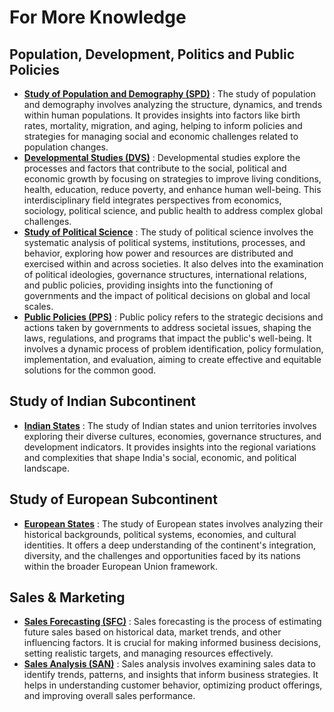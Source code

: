 # For More Knowledge 

## Population, Development, Politics and Public Policies
- [**Study of Population and Demography (SPD)**](https://github.com/fromsantanu/SPD-Main) : The study of population and demography involves analyzing the structure, dynamics, and trends within human populations. It provides insights into factors like birth rates, mortality, migration, and aging, helping to inform policies and strategies for managing social and economic challenges related to population changes.
- [**Developmental Studies (DVS)**](https://github.com/fromsantanu/DVS-Main) : Developmental studies explore the processes and factors that contribute to the social, political and economic growth by focusing on strategies to improve living conditions, health, education, reduce poverty, and enhance human well-being. This interdisciplinary field integrates perspectives from economics, sociology, political science, and public health to address complex global challenges.
- [**Study of Political Science**](#) : The study of political science involves the systematic analysis of political systems, institutions, processes, and behavior, exploring how power and resources are distributed and exercised within and across societies. It also delves into the examination of political ideologies, governance structures, international relations, and public policies, providing insights into the functioning of governments and the impact of political decisions on global and local scales.
- [**Public Policies (PPS)**](https://github.com/fromsantanu/PPS-Main) : Public policy refers to the strategic decisions and actions taken by governments to address societal issues, shaping the laws, regulations, and programs that impact the public's well-being. It involves a dynamic process of problem identification, policy formulation, implementation, and evaluation, aiming to create effective and equitable solutions for the common good.

## Study of Indian Subcontinent
- [**Indian States**](https://github.com/fromsantanu/Indian-States) : The study of Indian states and union territories involves exploring their diverse cultures, economies, governance structures, and development indicators. It provides insights into the regional variations and complexities that shape India's social, economic, and political landscape.

## Study of European Subcontinent
- [**European States**](https://github.com/fromsantanu/Euro-States) : The study of European states involves analyzing their historical backgrounds, political systems, economies, and cultural identities. It offers a deep understanding of the continent's integration, diversity, and the challenges and opportunities faced by its nations within the broader European Union framework.

## Sales & Marketing
- [**Sales Forecasting (SFC)**](https://github.com/fromsantanu/SFC-Main) : Sales forecasting is the process of estimating future sales based on historical data, market trends, and other influencing factors. It is crucial for making informed business decisions, setting realistic targets, and managing resources effectively.
- [**Sales Analysis (SAN)**](https://github.com/fromsantanu/SAN-Main) : Sales analysis involves examining sales data to identify trends, patterns, and insights that inform business strategies. It helps in understanding customer behavior, optimizing product offerings, and improving overall sales performance.

